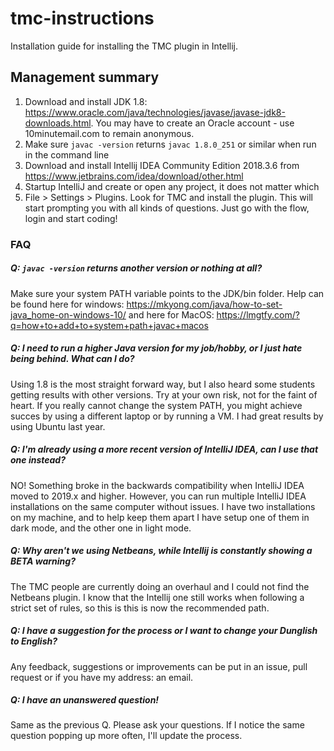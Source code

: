 # tmc-instructions
Installation guide for installing the TMC plugin in Intellij. 

## Management summary
1. Download and install JDK 1.8: https://www.oracle.com/java/technologies/javase/javase-jdk8-downloads.html. You may 
have to create an Oracle account - use 10minutemail.com to remain anonymous.
1. Make sure `javac -version` returns `javac 1.8.0_251` or similar when run in the command line
1. Download and install Intellij IDEA Community Edition 2018.3.6 from https://www.jetbrains.com/idea/download/other.html
1. Startup IntelliJ and create or open any project, it does not matter which
1. File > Settings > Plugins. Look for TMC and install the plugin. This will start prompting you with all kinds of 
questions. Just go with the flow, login and start coding!


### FAQ
##### Q: `javac -version` returns another version or nothing at all?
Make sure your system PATH variable points to the JDK/bin folder. Help can be found here for windows: 
https://mkyong.com/java/how-to-set-java_home-on-windows-10/ and here for MacOS:
https://lmgtfy.com/?q=how+to+add+to+system+path+javac+macos

##### Q: I need to run a higher Java version for my job/hobby, or I just hate being behind. What can I do?
Using 1.8 is the most straight forward way, but I also heard some students getting results with other versions. Try at 
your own risk, not for the faint of heart. If you really cannot change the system PATH, you might achieve succes by 
using a different laptop or by running a VM. I had great results by using Ubuntu last year.

##### Q: I'm already using a more recent version of IntelliJ IDEA, can I use that one instead?
NO! Something broke in the backwards compatibility when IntelliJ IDEA moved to 2019.x and higher. However, you can run 
multiple IntelliJ IDEA installations on the same computer without issues. I have two installations on my machine,
and to help keep them apart I have setup one of them in dark mode, and the other one in light mode.

##### Q: Why aren't we using Netbeans, while Intellij is constantly showing a BETA warning?
The TMC people are currently doing an overhaul and I could not find the Netbeans plugin. I know that the Intellij one
still works when following a strict set of rules, so this is this is now the recommended path.

##### Q: I have a suggestion for the process or I want to change your Dunglish to English?
Any feedback, suggestions or improvements can be put in an issue, pull request or if you have my address: an email.

##### Q: I have an unanswered question!
Same as the previous Q. Please ask your questions. If I notice the same question popping up more often, I'll update 
the process.
